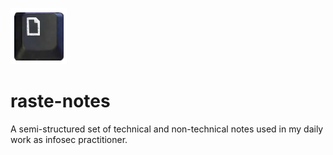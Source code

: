 ![raste-notes_logo](./images/raste-notes.png)

# raste-notes

A semi-structured set of technical and non-technical notes used in my daily work as infosec practitioner.
